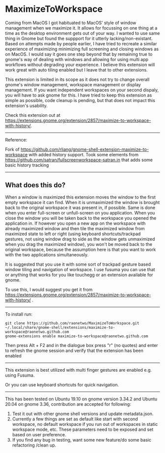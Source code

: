 # MaximizeToWorkspace

Coming from MacOS I got habituated to MacOS' style of window management when we maximize it. It allows for focussing on one thing at a time as the desktop environment gets out of your way. I wanted to use same thing in Gnome but found the suppport for it utterly lacking/non-existant. Based on attempts made by people earlier, I have tried to recreate a similar experience of maximizing minimizing full screening and closing windows as on MacOS. I would say it goes one step beyond that by remaining true to gnome's way of dealing with windows and allowing for using multi app workflows without degrading your experience. I believe this extension will work great with auto tiling enabled but I leave that to other extensions. 

This extension is limited in its scope as it does not try to change overall gnome's window management, workspace management or display management. If you want independent workspaces on your second dispaly, you will have to ask gnome for this. I have tried to keep this extension as simple as possible, code cleanup is pending, but that does not impact this extension's usability.

Check this extension out at https://extensions.gnome.org/extension/2857/maximize-to-workspace-with-history/.

***

Reference: 

Fork of https://github.com/rliang/gnome-shell-extension-maximize-to-workspace with added history support. Took some elements from https://github.com/satran/fullscreenworkspace-satran.in that adds some basic history tracking

***

## What does this do?
When a window is maximized this extension moves the window to the first empty workspace it can find. When it is unmaximized the window is brought back to the original workspace it was present in, if possible. Same is done when you enter full-screen or unfull-screen on you application. When you close the window you will be taken back to the workspace you opened the application in. If however you open a new app on the workspace with already maximized window and then tile the maximized window from maximized state to left or right (using keyboard shortcuts/trackpad gestures, not using window drag to side as the window gets unmaximized when you drag the maximized window), you won't be moved back to the original workspace, because the assumption here is that you want to work with the two applications simultaneously.

It is suggested that you use it with some sort of trackpad gesture based window tiling and navigation of workspace. I use fusuma you can use that or anything that works for you like touchegg or an extension available for gnome.

To use this, I would suggest you get it from https://extensions.gnome.org/extension/2857/maximize-to-workspace-with-history/ .

***

To install run:
```
git clone https://github.com/raonetwo/MaximizeToWorkspace.git ~/.local/share/gnome-shell/extensions/maximize-to-workspace@raonetwo.github.com
gnome-extensions enable maximize-to-workspace@raonetwo.github.com
```

Then press Alt + F2 and in the dialogue box press "r" (no quotes) and enter to refresh the gnome session and verify that the extension has been enabled

***

This extension is best utilized with multi finger gestures are enabled e.g. using Fusuma.

Or you can use keyboard shortcuts for quick navigation.

***

This has been tested on Ubuntu 19.10 on gnome version 3.34.2 and Ubuntu 20.04 on gnome 3.36, contribution are accepted for following:
1. Test it out with other gnome shell versions and update metadata.json.
2. Currently a few things are set as default like start with second workspace, no default workspace if you run out of workspaces in static workspace mode, etc. These parameters need to be exposed and set based on user preference.
3. If you find any bug in testing, want some new feature/do some basic refactoring /clean up.
